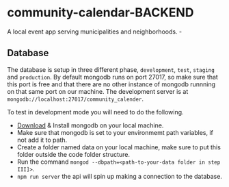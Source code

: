 # community-calendar-BACKEND

A local event app serving municipalities and neighborhoods. -

## Database

The database is setup in three different phase, `development`, `test`, `staging` and `production`. By default mongodb runs on port 27017, so make sure that this port is free and that there are no other instance of mongodb runnning on that same port on our machine. The development server is at `mongodb://localhost:27017/community_calender`.

To test in development mode you will need to do the following.

- [Download](https://www.mongodb.com/download-center/enterprise) & Install mongodb on your local machine.
- Make sure that mongodb is set to your environmemt path variables, if not add it to path.
- Create a folder named data on your local machine, make sure to put this folder outside the code folder structure.
- Run the command `mongod --dbpath=<path-to-your-data folder in step III]>`.
- `npm run server` the api will spin up making a connection to the database.
